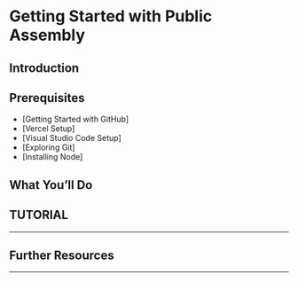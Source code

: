 # Getting Started with Public Assembly

## **Introduction**
## **Prerequisites**
- [Getting Started with GitHub]
- [Vercel Setup]
- [Visual Studio Code Setup]
- [Exploring Git]
- [Installing Node]

## **What You’ll Do**

## **TUTORIAL**

---
## **Further Resources**

---